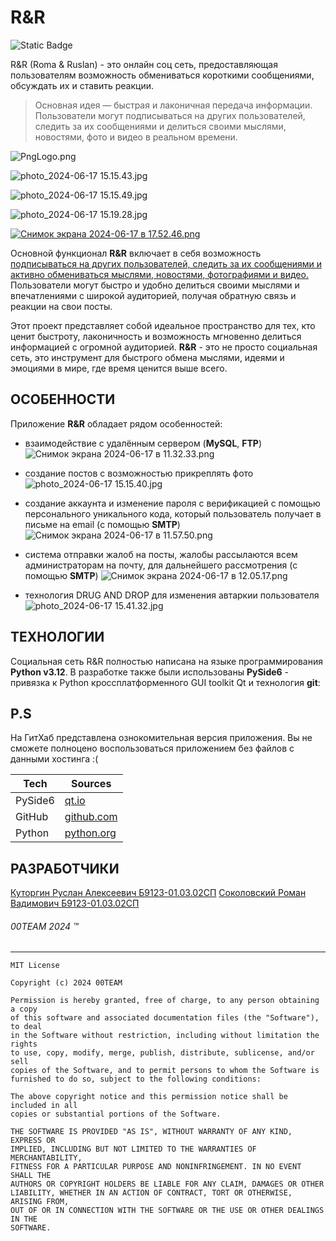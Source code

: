 # R&R 
![Static Badge](https://img.shields.io/badge/R%26R-v1.0.0-blue?style=flat-square&labelColor=gray)

R&R (Roma & Ruslan) - это онлайн соц сеть, предоставляющая пользователям возможность обмениваться короткими сообщениями, обсуждать их и ставить реакции.

> Основная идея — быстрая и лаконичная передача информации. Пользователи могут подписываться на других пользователей, следить за их сообщениями и делиться своими мыслями, новостями, фото и видео в реальном времени.

![PngLogo.png](https://iimg.su/s/17/5EarAXqFsfBdHwy1bU2smCnbGHRu2sOsdOdPAd4W.png)

![photo_2024-06-17 15.15.43.jpg](https://iimg.su/s/17/3cj0DBYt9fS93cldWluuMAO0yzFcPZC1LlskGnnK.jpg)

![photo_2024-06-17 15.15.49.jpg](https://iimg.su/s/17/gXZbFwB8hFkR7veL83xXDFZOsazrg93TR2cu4Wtf.jpg)

![photo_2024-06-17 15.19.28.jpg](https://iimg.su/s/17/6yvUGpLARJJMDeO719a8rjVumBH3pV7xNw5g44bN.jpg)

[![Снимок экрана 2024-06-17 в 17.52.46.png](https://iimg.su/s/17/eD7SXQhXH7XZVXe8UyX4rY0dR9x96TSGUQdKJEcr.png)](https://iimg.su/i/pQant)

Основной функционал **R&R** включает в себя возможность <u>подписываться на других пользователей, следить за их сообщениями и активно обмениваться мыслями, новостями, фотографиями и видео.</u> Пользователи могут быстро и удобно делиться своими мыслями и впечатлениями с широкой аудиторией, получая обратную связь и реакции на свои посты.

Этот проект представляет собой идеальное пространство для тех, кто ценит быстроту, лаконичность и возможность мгновенно делиться информацией с огромной аудиторией. **R&R** - это не просто социальная сеть, это инструмент для быстрого обмена мыслями, идеями и эмоциями в мире, где время ценится выше всего.



## ОСОБЕННОСТИ
Приложение **R&R** обладает рядом особенностей:

 - взаимодействие с удалённым сервером (**MySQL**, **FTP**)
![Снимок экрана 2024-06-17 в 11.32.33.png](https://iimg.su/s/17/OSOOyZ7Rlqw1IHup1HLnWIMfKC4STMRiiesch4OM.png)

- создание постов с возможностью прикреплять фото
![photo_2024-06-17 15.15.40.jpg](https://iimg.su/s/17/f4PiZHAOjJfUdn2K7vSwqlojYxguNmBhWd5GDRU0.jpg)

- создание аккаунта и изменение пароля с верификацией с помощью персонального уникального кода, который пользователь получает в письме на email (с помощью **SMTP**)
![Снимок экрана 2024-06-17 в 11.57.50.png](https://iimg.su/s/17/pp8f9o9YjhCkrnPkY4zDjXoC77qrQphrQRRe8Qiz.png)

- система отправки жалоб на посты, жалобы рассылаются всем администраторам на почту, для дальнейшего рассмотрения (с помощью **SMTP**)
![Снимок экрана 2024-06-17 в 12.05.17.png](https://iimg.su/s/17/QfujZQD2IeYQbdp7v1KA5rWTQdn9eMp7kluvPtq7.png)

- технология DRUG AND DROP для изменения автаркии пользователя
![photo_2024-06-17 15.41.32.jpg](https://iimg.su/s/17/PyCix85dtf1FHHWmEqfk6MpIuNZ2GZymVAvOAuWc.jpg)
## ТЕХНОЛОГИИ
Социальная сеть R&R полностью написана на языке программирования **Python v3.12**. В разработке также были использованы **PySide6** - привязка к Python кроссплатформенного GUI toolkit Qt и технология **git**:

## P.S
На ГитХаб представлена ознокомительная версия приложения. Вы не сможете полноцено воспользоваться приложением без файлов с данными хостинга :(

| Tech | Sources            |
| ------ |--------------------|
| PySide6 | [qt.io][SRCt]      |
| GitHub | [github.com][SRCg] |
| Python | [python.org][SRCp] |

## РАЗРАБОТЧИКИ
[Куторгин Руслан Алексеевич Б9123-01.03.02СП](https://github.com/teenxsky)
[Соколовский Роман Вадимович Б9123-01.03.02СП](https://github.com/r0manch1k)

###### 00TEAM 2024 ™
[SRCt]: <https://doc.qt.io/qtforpython-6/index.html>
[SRCg]: <https://github.com/> 
[SRCp]: <https://www.python.org/>

---

```
MIT License

Copyright (c) 2024 00TEAM

Permission is hereby granted, free of charge, to any person obtaining a copy
of this software and associated documentation files (the "Software"), to deal
in the Software without restriction, including without limitation the rights
to use, copy, modify, merge, publish, distribute, sublicense, and/or sell
copies of the Software, and to permit persons to whom the Software is
furnished to do so, subject to the following conditions:

The above copyright notice and this permission notice shall be included in all
copies or substantial portions of the Software.

THE SOFTWARE IS PROVIDED "AS IS", WITHOUT WARRANTY OF ANY KIND, EXPRESS OR
IMPLIED, INCLUDING BUT NOT LIMITED TO THE WARRANTIES OF MERCHANTABILITY,
FITNESS FOR A PARTICULAR PURPOSE AND NONINFRINGEMENT. IN NO EVENT SHALL THE
AUTHORS OR COPYRIGHT HOLDERS BE LIABLE FOR ANY CLAIM, DAMAGES OR OTHER
LIABILITY, WHETHER IN AN ACTION OF CONTRACT, TORT OR OTHERWISE, ARISING FROM,
OUT OF OR IN CONNECTION WITH THE SOFTWARE OR THE USE OR OTHER DEALINGS IN THE
SOFTWARE.
```

